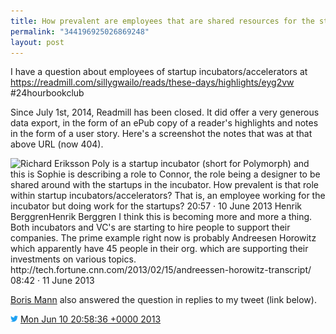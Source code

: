 ```yaml
---
title: How prevalent are employees that are shared resources for the startups at incubators/accelerators?
permalink: "344196925026869248"
layout: post
---
```


I have a question about employees of startup incubators/accelerators at https://readmill.com/sillygwailo/reads/these-days/highlights/eyg2vw #24hourbookclub

Since July 1st, 2014, Readmill has been closed. It did offer a very generous data export, in the form of an ePub copy of a reader's highlights and notes in the form of a user story. Here's a screenshot the notes that was at that above URL (now 404).

![Richard Eriksson Poly is a startup incubator (short for Polymorph) and this is Sophie is describing a role to Connor, the role being a designer to be shared around with the startups in the incubator. How prevalent is that role within startup incubators/accelerators? That is, an employee working for the incubator but doing work for the startups?
20:57 · 10 June 2013
Henrik BerggrenHenrik Berggren I think this is becoming more and more a thing. Both incubators and VC's are starting to hire people to support their companies. The prime example right now is probably Andreesen Horowitz which apparently have 45 people in their org. which are supporting their investments on various topics. http://tech.fortune.cnn.com/2013/02/15/andreessen-horowitz-transcript/
08:42 · 11 June 2013](/images/readmill-user-story-screenshot-these-days-incubator-question.png)

[Boris Mann](https://bmannconsulting.com/) also answered the question in replies to my tweet (link below).

<img src="/images/twitter.png" width="12" /> [Mon Jun 10 20:58:36 +0000 2013](https://twitter.com/sillygwailo/status/344196925026869248)